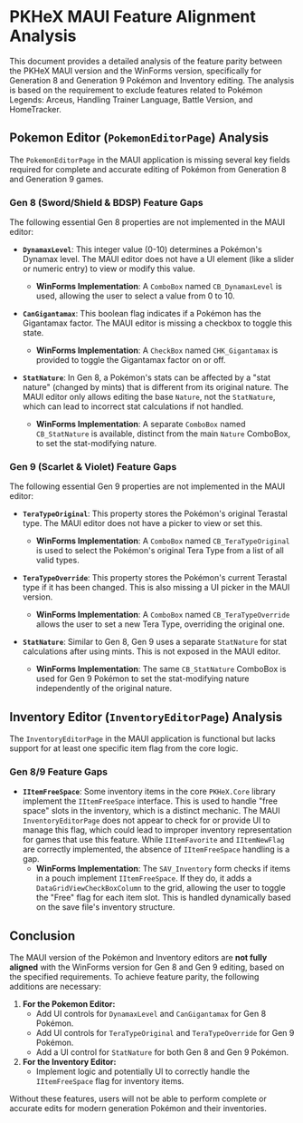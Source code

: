 # PKHeX MAUI Feature Alignment Analysis

This document provides a detailed analysis of the feature parity between the PKHeX MAUI version and the WinForms version, specifically for Generation 8 and Generation 9 Pokémon and Inventory editing. The analysis is based on the requirement to exclude features related to Pokémon Legends: Arceus, Handling Trainer Language, Battle Version, and HomeTracker.

## Pokemon Editor (`PokemonEditorPage`) Analysis

The `PokemonEditorPage` in the MAUI application is missing several key fields required for complete and accurate editing of Pokémon from Generation 8 and Generation 9 games.

### Gen 8 (Sword/Shield & BDSP) Feature Gaps

The following essential Gen 8 properties are not implemented in the MAUI editor:

-   **`DynamaxLevel`**: This integer value (0-10) determines a Pokémon's Dynamax level. The MAUI editor does not have a UI element (like a slider or numeric entry) to view or modify this value.
    -   **WinForms Implementation**: A `ComboBox` named `CB_DynamaxLevel` is used, allowing the user to select a value from 0 to 10.

-   **`CanGigantamax`**: This boolean flag indicates if a Pokémon has the Gigantamax factor. The MAUI editor is missing a checkbox to toggle this state.
    -   **WinForms Implementation**: A `CheckBox` named `CHK_Gigantamax` is provided to toggle the Gigantamax factor on or off.

-   **`StatNature`**: In Gen 8, a Pokémon's stats can be affected by a "stat nature" (changed by mints) that is different from its original nature. The MAUI editor only allows editing the base `Nature`, not the `StatNature`, which can lead to incorrect stat calculations if not handled.
    -   **WinForms Implementation**: A separate `ComboBox` named `CB_StatNature` is available, distinct from the main `Nature` ComboBox, to set the stat-modifying nature.

### Gen 9 (Scarlet & Violet) Feature Gaps

The following essential Gen 9 properties are not implemented in the MAUI editor:

-   **`TeraTypeOriginal`**: This property stores the Pokémon's original Terastal type. The MAUI editor does not have a picker to view or set this.
    -   **WinForms Implementation**: A `ComboBox` named `CB_TeraTypeOriginal` is used to select the Pokémon's original Tera Type from a list of all valid types.

-   **`TeraTypeOverride`**: This property stores the Pokémon's current Terastal type if it has been changed. This is also missing a UI picker in the MAUI version.
    -   **WinForms Implementation**: A `ComboBox` named `CB_TeraTypeOverride` allows the user to set a new Tera Type, overriding the original one.

-   **`StatNature`**: Similar to Gen 8, Gen 9 uses a separate `StatNature` for stat calculations after using mints. This is not exposed in the MAUI editor.
    -   **WinForms Implementation**: The same `CB_StatNature` ComboBox is used for Gen 9 Pokémon to set the stat-modifying nature independently of the original nature.

## Inventory Editor (`InventoryEditorPage`) Analysis

The `InventoryEditorPage` in the MAUI application is functional but lacks support for at least one specific item flag from the core logic.

### Gen 8/9 Feature Gaps

-   **`IItemFreeSpace`**: Some inventory items in the core `PKHeX.Core` library implement the `IItemFreeSpace` interface. This is used to handle "free space" slots in the inventory, which is a distinct mechanic. The MAUI `InventoryEditorPage` does not appear to check for or provide UI to manage this flag, which could lead to improper inventory representation for games that use this feature. While `IItemFavorite` and `IItemNewFlag` are correctly implemented, the absence of `IItemFreeSpace` handling is a gap.
    -   **WinForms Implementation**: The `SAV_Inventory` form checks if items in a pouch implement `IItemFreeSpace`. If they do, it adds a `DataGridViewCheckBoxColumn` to the grid, allowing the user to toggle the "Free" flag for each item slot. This is handled dynamically based on the save file's inventory structure.

## Conclusion

The MAUI version of the Pokémon and Inventory editors are **not fully aligned** with the WinForms version for Gen 8 and Gen 9 editing, based on the specified requirements. To achieve feature parity, the following additions are necessary:

1.  **For the Pokemon Editor:**
    -   Add UI controls for `DynamaxLevel` and `CanGigantamax` for Gen 8 Pokémon.
    -   Add UI controls for `TeraTypeOriginal` and `TeraTypeOverride` for Gen 9 Pokémon.
    -   Add a UI control for `StatNature` for both Gen 8 and Gen 9 Pokémon.
2.  **For the Inventory Editor:**
    -   Implement logic and potentially UI to correctly handle the `IItemFreeSpace` flag for inventory items.

Without these features, users will not be able to perform complete or accurate edits for modern generation Pokémon and their inventories.
